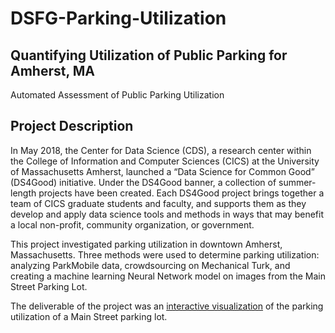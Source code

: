 # DSFG-Parking-Utilization
## Quantifying Utilization of Public Parking for Amherst, MA
Automated Assessment of Public Parking Utilization

## Project Description
In May 2018, the Center for Data Science (CDS), a research center within the College of Information and Computer Sciences (CICS) at the University of Massachusetts Amherst, launched a “Data Science for Common Good” (DS4Good) initiative. Under the DS4Good banner, a collection of summer-length projects have been created. Each DS4Good project brings together a team of CICS graduate students and faculty, and supports them as they develop and apply data science tools and methods in ways that may benefit a local non-profit, community organization, or government.

This project investigated parking utilization in downtown Amherst, Massachusetts. Three methods were used to determine parking utilization: analyzing ParkMobile data, crowdsourcing on Mechanical Turk, and creating a machine learning Neural Network model on images from the Main Street Parking Lot.

The deliverable of the project was an [interactive visualization](https://umass-cds.github.io/DSFG-Parking-Utilization/) of the parking utilization of a Main Street parking lot. 
